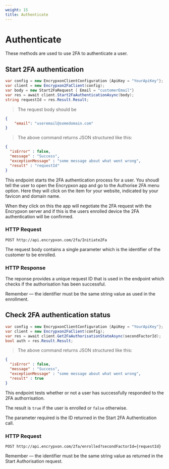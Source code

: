 ```yaml
---
weight: 15
title: Authenticate
---
```


# Authenticate

These methods are used to use 2FA to authenticate a user.

## Start 2FA authentication

```csharp
var config = new EncrypxonClientConfiguration {ApiKey = "YourApiKey"};
var client = new Encrypxon2FaClient(config);
var body = new Start2FaRequest { Email = "customerEmail"}
var res = await client.Start2FaAuthenticationAsync(body);
string requestId = res.Result.Result;
```

> The request body should be

```json
{
    "email": "useremail@somedomain.com"
}
```


> The above command returns JSON structured like this:

```json
{
  "isError" : false,
  "message" : "Success",
  "exceptionMessage" : "some message about what went wrong",
  "result" : "requestId"
}
```

This endpoint starts the 2FA authentication process for a user. You shoudl tell the user to open the Encrypxon app and go to the Authorise 2FA menu option. 
Here they will click on the item for your website, indicated by your favicon and domain name.

When they click on this the app will negotiate the 2FA request with the Encrypxon server and if this is the users enrolled device the 2FA authentication will be confirmed.

### HTTP Request

`POST http://api.encrypxon.com/2fa/Initiate2Fa`

The request body contains a single parameter which is the identifier of the customer to be enrolled.

### HTTP Response

The reponse provides a unique request ID that is used in the endpoint which checks if the authorisation has been successful.

<aside class="success">
Remember — the identifier must be the same string value as used in the enrollment.
</aside>



## Check 2FA authentication status

```csharp
var config = new EncrypxonClientConfiguration {ApiKey = "YourApiKey"};
var client = new Encrypxon2FaClient(config);
var res = await client.Get2FaAuthorisationStateAsync(secondFactorId);
bool auth = res.Result.Result;
```



> The above command returns JSON structured like this:

```json
{
  "isError" : false,
  "message" : "Success",
  "exceptionMessage" : "some message about what went wrong",
  "result" : true
}
```

This endpoint tests whether or not a user has successfully responded to the 2FA authorrisation. 

The result is `true` if the user is enrolled or `false` otherwise.

The parameter required is the ID returned in the Start 2FA Authentication call.

### HTTP Request

`POST http://api.encrypxon.com/2fa/enrolled?secondFactorId={requestId}`


<aside class="success">
Remember — the identifier must be the same string value as returned in the Start Authorisation request.
</aside>